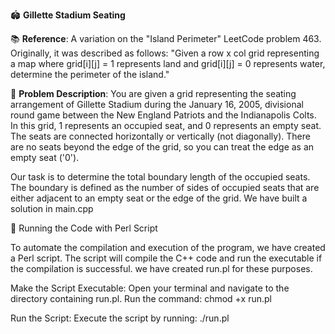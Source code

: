 🏟️ **Gillette Stadium Seating**

📚 **Reference**: A variation on the "Island Perimeter" LeetCode problem 463. Originally, it was described as follows: "Given a row x col grid representing a map where grid[i][j] = 1 represents land and grid[i][j] = 0 represents water, determine the perimeter of the island."

🔢 **Problem Description**:
You are given a grid representing the seating arrangement of Gillette Stadium during the January 16, 2005, divisional round game between the New England Patriots and the Indianapolis Colts. In this grid, 1 represents an occupied seat, and 0 represents an empty seat. The seats are connected horizontally or vertically (not diagonally). There are no seats beyond the edge of the grid, so you can treat the edge as an empty seat ('0').

Our task is to determine the total boundary length of the occupied seats. The boundary is defined as the number of sides of occupied seats that are either adjacent to an empty seat or the edge of the grid. We have built a solution in main.cpp

🚀 Running the Code with Perl Script

To automate the compilation and execution of the program, we have created a Perl script. The script will compile the C++ code and run the executable if the compilation is successful. we have created run.pl for these purposes.  

Make the Script Executable: 
Open your terminal and navigate to the directory containing run.pl.
Run the command: chmod +x run.pl 

Run the Script:
Execute the script by running: ./run.pl

